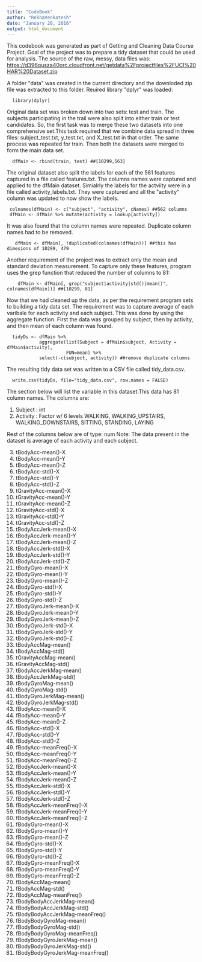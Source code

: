 ```yaml
---
title: "CodeBook"
author: "RekhaVenkatesh"
date: "January 20, 2016"
output: html_document
---
```


This codebook was generated as part of Getting and Cleaning Data Course Project. 
Goal of the project was to prepare a tidy dataset that could be used for analysis. The source of the raw, messy, data files was: https://d396qusza40orc.cloudfront.net/getdata%2Fprojectfiles%2FUCI%20HAR%20Dataset.zip 

A folder "data" was created in the current directory and the downloded zip file was extracted to this folder. Reuired library "dplyr" was loaded:
```{r}
  library(dplyr)
```

Original data set was broken down into two sets: test and train. The subjects participating in the trail were also split into either train or test candidates. So, the first task was to merge these two datasets into one comprehensive set.This task required that we combine data spread in three files: subject_test.txt, y_test.txt, and X_test.txt in that order. The same process was repeated for train. Then both the datasets were merged to form the main data set. 

```{r}
  dfMain <- rbind(train, test) ##[10299,563]
```

The original dataset also split the labels for each of the 561 features captured in a file called features.txt. The columns names were captured and applied to the dfMain dataset. Simialrly the labels for the actviity were in a file called activity_labels.txt. They were captured and all the "activity" column was updated to now show the labels.

```{r}
 colnames(dfMain) <- c("subject", "activity", cNames) ##562 columns
 dfMain <- dfMain %>% mutate(activity = lookup[activity])
```

It was also found that the column names were repeated. Duplicate column names had to be removed.

```{r}
   dfMain <- dfMain[, !duplicated(colnames(dfMain))] ##this has dimesions of 10299, 479
```

Another requirement of the project was to extract only the mean and standard deviation measurement. To capture only these features, program uses the grep function that reduced the number of columns to 81:

```{r}
    dfMain <- dfMain[, grep("subject|activity|std()|mean()", colnames(dfMain))] ##[10299, 81]
```
Now that we had cleaned up the data, as per the requirement program sets to building a tidy data set. The requirement was to capture average of each varibale for each activity and each subject. This was done by using the aggregate function. First the data was grouped by subject, then by activity, and then mean of each column was found.

```{r}
  tidyDs <- dfMain %>% 
            aggregate(list(Subject = dfMain$subject, Activity = dfMain$activity), 
                      FUN=mean) %>%
            select(-c(subject, activity)) ##remove duplicate columns
```

The resulting tidy data set was written to a CSV file called tidy_data.csv.

```{r}
  write.csv(tidyDs, file="tidy_data.csv", row.names = FALSE)
```

The section below will list the variable in this dataset.This data has 81 column names. The columns are:

1. Subject                        : int  
2. Activity                       : Factor w/ 6 levels WALKING,         WALKING_UPSTAIRS, WALKING_DOWNSTAIRS, SITTING, STANDING, LAYING

Rest of the columns below are of type: num
Note: The data present in the dataset is average of each activity and each subject.

3. tBodyAcc-mean()-X                 
4. tBodyAcc-mean()-Y               
5. tBodyAcc-mean()-Z                 
6. tBodyAcc-std()-X                
7. tBodyAcc-std()-Y                  
8. tBodyAcc-std()-Z                
9.   tGravityAcc-mean()-X             
10. tGravityAcc-mean()-Y            
11.   tGravityAcc-mean()-Z              
12.  tGravityAcc-std()-X             
13.   tGravityAcc-std()-Y               
14.  tGravityAcc-std()-Z             
15.   tBodyAccJerk-mean()-X             
16.  tBodyAccJerk-mean()-Y           
17.   tBodyAccJerk-mean()-Z             
18.  tBodyAccJerk-std()-X            
19.   tBodyAccJerk-std()-Y              
20.  tBodyAccJerk-std()-Z            
21.   tBodyGyro-mean()-X                
22.  tBodyGyro-mean()-Y              
23.   tBodyGyro-mean()-Z                
24.  tBodyGyro-std()-X               
25.   tBodyGyro-std()-Y                 
26.  tBodyGyro-std()-Z               
27.   tBodyGyroJerk-mean()-X            
28.  tBodyGyroJerk-mean()-Y          
29.   tBodyGyroJerk-mean()-Z            
30.  tBodyGyroJerk-std()-X           
31.   tBodyGyroJerk-std()-Y             
32.  tBodyGyroJerk-std()-Z           
33.   tBodyAccMag-mean()                
34.  tBodyAccMag-std()               
35.   tGravityAccMag-mean()             
36.  tGravityAccMag-std()            
37.   tBodyAccJerkMag-mean()            
38.  tBodyAccJerkMag-std()           
39.   tBodyGyroMag-mean()               
40.  tBodyGyroMag-std()              
41.   tBodyGyroJerkMag-mean()           
42.  tBodyGyroJerkMag-std()          
43.   fBodyAcc-mean()-X                 
44.  fBodyAcc-mean()-Y               
45.   fBodyAcc-mean()-Z                 
46.  fBodyAcc-std()-X                
47.   fBodyAcc-std()-Y                  
48.  fBodyAcc-std()-Z                
49.   fBodyAcc-meanFreq()-X             
50.  fBodyAcc-meanFreq()-Y           
51.   fBodyAcc-meanFreq()-Z             
52.  fBodyAccJerk-mean()-X           
53.   fBodyAccJerk-mean()-Y             
54.  fBodyAccJerk-mean()-Z           
55.   fBodyAccJerk-std()-X              
56.  fBodyAccJerk-std()-Y            
57.   fBodyAccJerk-std()-Z              
58.  fBodyAccJerk-meanFreq()-X       
59.   fBodyAccJerk-meanFreq()-Y         
60. fBodyAccJerk-meanFreq()-Z       
61.   fBodyGyro-mean()-X                
62.  fBodyGyro-mean()-Y              
63.   fBodyGyro-mean()-Z                
64.  fBodyGyro-std()-X               
65.   fBodyGyro-std()-Y                 
66.  fBodyGyro-std()-Z               
67.   fBodyGyro-meanFreq()-X            
68.  fBodyGyro-meanFreq()-Y          
69.   fBodyGyro-meanFreq()-Z            
70.  fBodyAccMag-mean()              
71.   fBodyAccMag-std()                 
72.  fBodyAccMag-meanFreq()          
73.   fBodyBodyAccJerkMag-mean()        
74.  fBodyBodyAccJerkMag-std()       
75.   fBodyBodyAccJerkMag-meanFreq()    
76.  fBodyBodyGyroMag-mean()         
77.   fBodyBodyGyroMag-std()            
78.  fBodyBodyGyroMag-meanFreq()     
79.   fBodyBodyGyroJerkMag-mean()       
80.  fBodyBodyGyroJerkMag-std()      
81.   fBodyBodyGyroJerkMag-meanFreq() 




